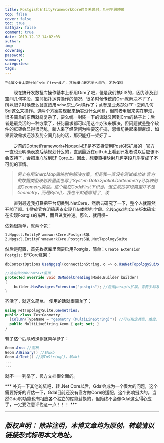 ```yaml
---
title: Postgis和EntityFrameworkCore的关系映射，几何字段映射
top: false
cover: false
toc: true
mathjax: false
comment: true
date: 2019-12-12 14:02:03
author:
img:
coverImg:
password:
summary:
categories:
tags:
---
```

*`这篇文章主要讨论Code First模式，其他模式我不怎么用的，不敢保证`

&emsp;&emsp;现在搞开发数据库操作基本上都用Orm了吧，但是我们搞GIS的，因为涉及到空间几何字段、空间拓扑运算操作的情况，很多时候传统的Orm就解决不了了，所以很多时候要么就直接用odbc原生Sql操作了；或者是业务部分EF+空间几何Sql这么来操作。这两个方案实现起来确实没什么问题，但前者用起来实在麻烦，很多简单的东西就搞复杂了，要么统一封装一下的话就又回到Orm的路子上；后者是最灵活的一种方案了，任何需求都可以用这个办法来解决，但问题就是整个软件的框架会显得很混乱，新人来了经常问为啥要这样搞，思维切换起来很麻烦，如果要改需求还涉及到空间几何的话，那只能打一架好了...

&emsp;&emsp;之前的DotnetFramework+Npgsql+EF是不支持使用PostGIS扩展的，官方一直也没明确表态后续规划什么的，直到最近在github上看到开发者说以后应该不会支持了，会把重心放到EF Core上。因此，想要直接映射几何字段几乎变成了不可能的事情。
> *网上有用SharpMap做映射的解决方案，但是我一直没有测试成功过*
> *官方的数据类型映射表里面也写了System.Data.Spatial.DbGeometry可以映射到Geometry类型。这个能在CodeFirst下识别，但生成的字段类型并不是Geometry，而是Byte[]，我也不知道哪错了，诶*

&emsp;&emsp;直到最近我打算把平台切换到.NetCore，然后去研究了一下，整个人就豁然开朗了啊。1.微软官方明确表态实现几何类型的字段。2.Npgsql的Core版本确实在实现Postgis的东西，而且进度神速。那么，就用呗~

依赖很简单，就两个包：
```
1.Npgsql.EntityFrameworkCore.PostgreSQL
2.Npgsql.EntityFrameworkCore.PostgreSQL.NetTopologySuite
```
然后是配置，首先数据库里面要启用Postgis，简单：`Create Extension Postgis;`
EFCore框架：
```C#
dbContextOptions.UseNpgsql(connectionString, o => o.UseNetTopologySuite()); //这在哪自己找一下

//这在你的DbContext里面
protected override void OnModelCreating(ModelBuilder builder)
{
    builder.HasPostgresExtension("postgis"); //启用postgis扩展，需要手动写扩展名也是有原因的哦
}
```
齐活了，就这么简单。
使用的话就很简单了：
```C#
using NetTopologySuite.Geometries;
public class TestGeometry{
  [Column(TypeName = "geometry (MultiLineString)")] //可以指定类型、维度、坐标系
  public MultiLineString Geom { get; set; }
}
```
有了这个后续的操作就简单多了：
```C#
Geom.Area //面积
Geom.AsBinary() //转wkb
Geom.AsText() //同ToString()，转wkt
...
...
```
就不一一列举了，官方文档很全面的。

*** 补充一下其他的坑吧，转 .Net Core以后，Gdal会成为一个很大的问题，这个需要好好的评估一下，Gdal目前还没有官方做Core的适配，这个影响挺大的。当然Gdal的功能也有相应各个独立的库能替换的，但始终不会像Gdal这么得心应手，一定要注意评估这一点！！！ ***

---
*版权声明：*
*除非注明，本博文章均为原创，转载请以链接形式标明本文地址。*
---